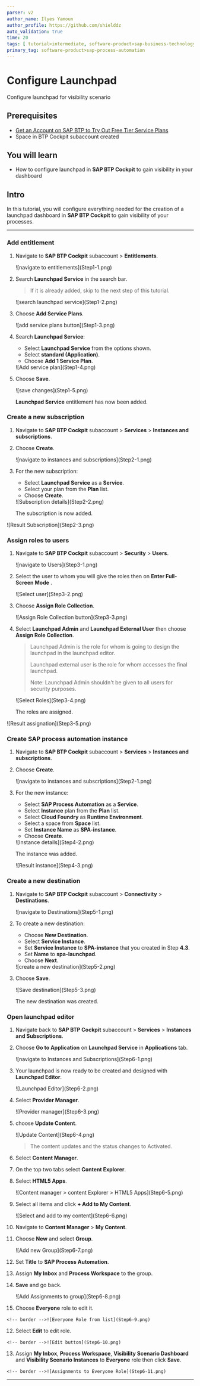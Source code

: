 ```yaml
---
parser: v2
author_name: Ilyes Yamoun
author_profile: https://github.com/shielddz
auto_validation: true
time: 20
tags: [ tutorial>intermediate, software-product>sap-business-technology-platform, tutorial>free-tier]
primary_tag: software-product>sap-process-automation
---
```


# Configure Launchpad
<!-- description --> Configure launchpad for visibility scenario

## Prerequisites
 - [Get an Account on SAP BTP to Try Out Free Tier Service Plans](btp-free-tier-account)
 - Space in BTP Cockpit subaccount created

## You will learn
  - How to configure launchpad in **SAP BTP Cockpit** to gain visibility in your dashboard

## Intro
In this tutorial, you will configure everything needed for the creation of a launchpad dashboard in **SAP BTP Cockpit** to gain visibility of your processes.

---

### Add entitlement

1.  Navigate to **SAP BTP Cockpit** subaccount > **Entitlements**.

    <!-- border -->![navigate to entitlements](Step1-1.png)

2.  Search **Launchpad Service** in the search bar.
    > If it is already added, skip to the next step of this tutorial.

    <!-- border -->![search launchpad service](Step1-2.png)

3.  Choose **Add Service Plans**.

    <!-- border -->![add service plans button](Step1-3.png)

4.  Search **Launchpad Service**:
    - Select **Launchpad Service** from the options shown.
    - Select **standard (Application)**.
    - Choose **Add 1 Service Plan**.

    <!-- border -->![Add service plan](Step1-4.png)

5.  Choose **Save**.

    <!-- border -->![save changes](Step1-5.png)

    **Launchpad Service** entitlement has now been added.


### Create a new subscription

1.  Navigate to **SAP BTP Cockpit** subaccount > **Services** > **Instances and subscriptions**.

2.  Choose **Create**.

    <!-- border -->![navigate to instances and subscriptions](Step2-1.png)

3.  For the new subscription:
    -  Select **Launchpad Service** as a **Service**.
    -  Select your plan from the **Plan** list.
    -  Choose **Create**.
    <!-- border -->![Subscription details](Step2-2.png)

    The subscription is now added.

<!-- border -->![Result Subscription](Step2-3.png)



### Assign roles to users

1.  Navigate to **SAP BTP Cockpit** subaccount > **Security** > **Users**.

    <!-- border -->![navigate to Users](Step3-1.png)

2.  Select the user to whom you will give the roles then on **Enter Full-Screen Mode** .

    <!-- border -->![Select user](Step3-2.png)

3.  Choose **Assign Role Collection**.

    <!-- border -->![Assign Role Collection button](Step3-3.png)

4.  Select **Launchpad Admin** and **Launchpad External User** then choose **Assign Role Collection**.

    > Launchpad Admin is the role for whom is going to design the launchpad in the launchpad editor.
    >
    > Launchpad external user is the role for whom accesses the final launchpad.
    >
    > Note: Launchpad Admin shouldn't be given to all users for security purposes.

    <!-- border -->![Select Roles](Step3-4.png)

    The roles are assigned.

<!-- border -->![Result assignation](Step3-5.png)



### Create SAP process automation instance

1.  Navigate to **SAP BTP Cockpit** subaccount > **Services** > **Instances and subscriptions**.

2.  Choose **Create**.

    <!-- border -->![navigate to instances and subscriptions](Step2-1.png)

3.  For the new instance:
    -  Select **SAP Process Automation** as a **Service**.
    -  Select **Instance** plan from the **Plan** list.
    -  Select **Cloud Foundry** as **Runtime Environment**.
    -  Select a space from **Space** list.
    -  Set **Instance Name** as **SPA-instance**.
    -  Choose **Create**.

    <!-- border -->![Instance details](Step4-2.png)

    The instance was added.

    <!-- border -->![Result instance](Step4-3.png)



### Create a new destination

1.  Navigate to **SAP BTP Cockpit** subaccount > **Connectivity** > **Destinations**.

    <!-- border -->![navigate to Destinations](Step5-1.png)

2.  To create a new destination:
    -  Choose **New Destination**.
    -  Select **Service Instance**.
    -  Set **Service Instance** to **SPA-instance** that you created in Step **4.3**.
    -  Set **Name** to **spa-launchpad**.
    -  Choose **Next**.

    <!-- border -->![create a new destination](Step5-2.png)

3.  Choose **Save**.

    <!-- border -->![Save destination](Step5-3.png)

    The new destination was created.


### Open launchpad editor

1.  Navigate back to **SAP BTP Cockpit** subaccount > **Services** > **Instances and Subscriptions**.

2.  Choose **Go to Application** on **Launchpad Service** in **Applications** tab.

    <!-- border -->![navigate to Instances and Subscriptions](Step6-1.png)

3. Your launchpad is now ready to be created and designed with **Launchpad Editor**.

    <!-- border -->![Launchpad Editor](Step6-2.png)

1.  Select **Provider Manager**.

    <!-- border -->![Provider manager](Step6-3.png)

2.  choose **Update Content**.

    <!-- border -->![Update Content](Step6-4.png)

    > The content updates and the status changes to Activated.

3.  Select **Content Manager**.

4.  On the top two tabs select **Content Explorer**.

4.  Select **HTML5 Apps**.

    <!-- border -->![Content manager > content Explorer > HTML5 Apps](Step6-5.png)

5.  Select all items and click **+ Add to My Content**.

    <!-- border -->![Select and add to my content](Step6-6.png)

6.  Navigate to **Content Manager** > **My Content**.

7.  Choose **New** and select **Group**.

    <!-- border -->![Add new Group](Step6-7.png)

8.  Set **Title** to **SAP Process Automation**.

9.  Assign **My Inbox** and **Process Workspace** to the group.

10. **Save** and go back.

    <!-- border -->![Add Assignments to group](Step6-8.png)

11.  Choose **Everyone** role to edit it.

    <!-- border -->![Everyone Role from list](Step6-9.png)

12.  Select **Edit** to edit role.

    <!-- border -->![Edit button](Step6-10.png)

13.  Assign **My Inbox**, **Process Workspace**, **Visibility Scenario Dashboard** and **Visibility Scenario Instances** to **Everyone** role then click **Save**.

    <!-- border -->![Assignments to Everyone Role](Step6-11.png)


---
